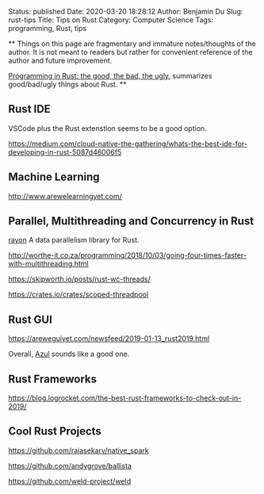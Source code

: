 Status: published
Date: 2020-03-20 18:28:12
Author: Benjamin Du
Slug: rust-tips
Title: Tips on Rust
Category: Computer Science
Tags: programming, Rust, tips

**
Things on this page are fragmentary and immature notes/thoughts of the author.
It is not meant to readers but rather for convenient reference of the author and future improvement.



[Programming in Rust: the good, the bad, the ugly.](https://hackernoon.com/programming-in-rust-the-good-the-bad-the-ugly-d06f8d8b7738)
summarizes good/bad/ugly things about Rust.
**
## Rust IDE

VSCode plus the Rust extenstion seems to be a good option.

https://medium.com/cloud-native-the-gathering/whats-the-best-ide-for-developing-in-rust-5087d46006f5

## Machine Learning

http://www.arewelearningyet.com/

## Parallel, Multithreading and Concurrency in Rust

[rayon](https://github.com/rayon-rs/rayon)
A data parallelism library for Rust.

http://worthe-it.co.za/programming/2018/10/03/going-four-times-faster-with-multithreading.html

https://skipworth.io/posts/rust-wc-threads/

https://crates.io/crates/scoped-threadpool

## Rust GUI

https://areweguiyet.com/newsfeed/2019-01-13_rust2019.html

Overall, 
[Azul](https://github.com/maps4print/azul)
sounds like a good one.

## Rust Frameworks

https://blog.logrocket.com/the-best-rust-frameworks-to-check-out-in-2019/
## Cool Rust Projects

https://github.com/rajasekarv/native_spark

https://github.com/andygrove/ballista

https://github.com/weld-project/weld
